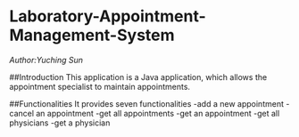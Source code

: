 # Laboratory-Appointment-Management-System
_Author:Yuching Sun_

##Introduction
This application is a Java application, which allows the appointment specialist to maintain appointments. 

##Functionalities
It provides seven functionalities
-add a new appointment 
-cancel an appointment
-get all appointments
-get an appointment
-get all physicians
-get a physician
